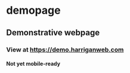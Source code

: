# demopage
## Demonstrative webpage
### View at https://demo.harriganweb.com
#### Not yet mobile-ready
